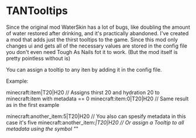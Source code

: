 # TANTooltips

Since the original mod WaterSkin has a lot of bugs, like doubling the amount of water restored after drinking, and it's practically abandoned. I've created a mod that adds just the thirst tooltips to the game. 
Since this mod only changes ui and gets all of the necessary values are stored in the config file you don't even need Tough As Nails fot it to work. (But the mod itself is pretty pointless without is)

You can assign a tooltip to any iten by adding it in the config file.

Example:

minecraft:item|T20|H20 // Assigns thirst 20 and hydration 20 to minecraft:item with metadata == 0
minecraft:item:0|T20|H20 // Same result as in the first example

minecraft:another_item:5|T20|H20 // You also can spesify metadata in this case it's five
minecraft:another_item:*|T20|H20 // Or assign a Tooltip to all metadata using the symbol "*"
